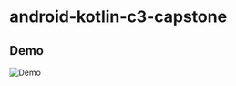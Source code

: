 # android-kotlin-c3-capstone

## Demo
![Demo](/Users/andreea.sicaru/Projects/android-kotlin-c3-capstone/app/src/main/java/com/sia/android_kotlin_c3_capstone/gifs/loadappdemo.gif)